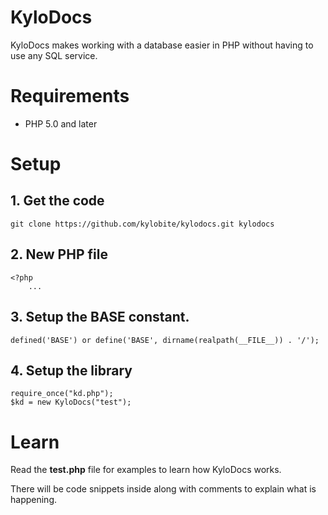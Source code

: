 KyloDocs
=======

KyloDocs makes working with a database easier in PHP without having to use any SQL service.

Requirements
============

* PHP 5.0 and later

Setup
=====

## 1. Get the code
    git clone https://github.com/kylobite/kylodocs.git kylodocs
## 2. New PHP file
    <?php
        ...
## 3. Setup the **BASE** constant.
    defined('BASE') or define('BASE', dirname(realpath(__FILE__)) . '/');
## 4. Setup the library
    require_once("kd.php");
    $kd = new KyloDocs("test");

Learn
=====
Read the **test.php** file for examples to learn how KyloDocs works.

There will be code snippets inside along with comments to explain what is happening.
